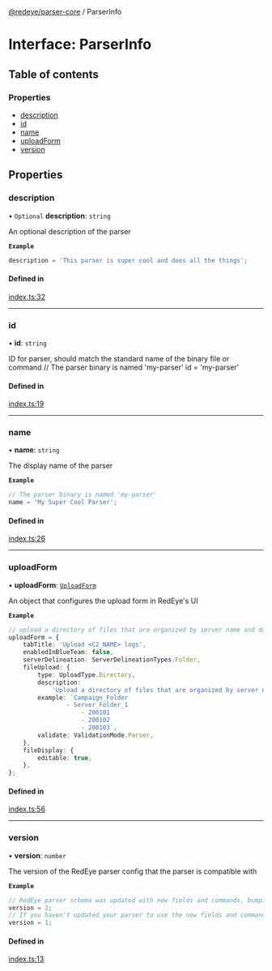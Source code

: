 [@redeye/parser-core](../index.md) / ParserInfo

# Interface: ParserInfo

## Table of contents

### Properties

- [description](ParserInfo.md#description)
- [id](ParserInfo.md#id)
- [name](ParserInfo.md#name)
- [uploadForm](ParserInfo.md#uploadform)
- [version](ParserInfo.md#version)

## Properties

### description

• `Optional` **description**: `string`

An optional description of the parser

**`Example`**

```ts
description = 'This parser is super cool and does all the things';
```

#### Defined in

[index.ts:32](https://github.com/cisagov/RedEye/blob/bd5dfc45/parsers/parser-core/src/parser-info/index.ts#L32)

---

### id

• **id**: `string`

ID for parser, should match the standard name of the binary file or command
// The parser binary is named 'my-parser'
id = 'my-parser'

#### Defined in

[index.ts:19](https://github.com/cisagov/RedEye/blob/bd5dfc45/parsers/parser-core/src/parser-info/index.ts#L19)

---

### name

• **name**: `string`

The display name of the parser

**`Example`**

```ts
// The parser binary is named 'my-parser'
name = 'My Super Cool Parser';
```

#### Defined in

[index.ts:26](https://github.com/cisagov/RedEye/blob/bd5dfc45/parsers/parser-core/src/parser-info/index.ts#L26)

---

### uploadForm

• **uploadForm**: [`UploadForm`](UploadForm.md)

An object that configures the upload form in RedEye's UI

**`Example`**

```ts
// upload a directory of files that are organized by server name and date in the format: <FOLDER_TO_UPLOAD>/<SERVER_NAME>/<YYYYMMDD>/
uploadForm = {
	tabTitle: 'Upload <C2_NAME> logs',
	enabledInBlueTeam: false,
	serverDelineation: ServerDelineationTypes.Folder,
	fileUpload: {
		type: UploadType.Directory,
		description:
			'Upload a directory of files that are organized by server name and date in the format: <FOLDER_TO_UPLOAD>/<SERVER_NAME>/<YYYYMMDD>/',
		example: `Campaign_Folder
				- Server_Folder_1
					- 200101
					- 200102
					- 200103`,
		validate: ValidationMode.Parser,
	},
	fileDisplay: {
		editable: true,
	},
};
```

#### Defined in

[index.ts:56](https://github.com/cisagov/RedEye/blob/bd5dfc45/parsers/parser-core/src/parser-info/index.ts#L56)

---

### version

• **version**: `number`

The version of the RedEye parser config that the parser is compatible with

**`Example`**

```ts
// RedEye parser schema was updated with new fields and commands, bumping from version 1 to 2
version = 2;
// If you haven't updated your parser to use the new fields and commands, you can still use the old version
version = 1;
```

#### Defined in

[index.ts:13](https://github.com/cisagov/RedEye/blob/bd5dfc45/parsers/parser-core/src/parser-info/index.ts#L13)
